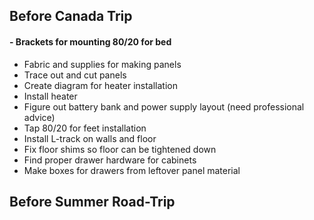 ## Before Canada Trip

#### - Brackets for mounting 80/20 for bed
- Fabric and supplies for making panels
- Trace out and cut panels
- Create diagram for heater installation
- Install heater
- Figure out battery bank and power supply layout (need professional advice)
- Tap 80/20 for feet installation
- Install L-track on walls and floor
- Fix floor shims so floor can be tightened down
- Find proper drawer hardware for cabinets
- Make boxes for drawers from leftover panel material

## Before Summer Road-Trip
